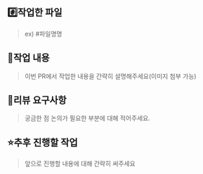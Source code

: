 ## #️⃣작업한 파일

> ex) #파일명명

## 📝작업 내용

> 이번 PR에서 작업한 내용을 간략히 설명해주세요(이미지 첨부 가능)


## 💬리뷰 요구사항
> 궁금한 점 논의가 필요한 부분에 대해 적어주세요.

## ⭐추후 진행할 작업
> 앞으로 진행할 내용에 대해 간략히 써주세요